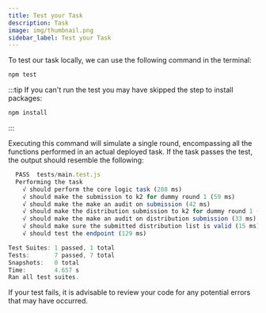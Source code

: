 ```yaml
---
title: Test your Task
description: Task
image: img/thumbnail.png
sidebar_label: Test your Task
---
```


To test our task locally, we can use the following command in the terminal:

```bash
npm test
```
:::tip 
If you can't run the test you may have skipped the step to install packages:

```bash
npm install
```
:::

Executing this command will simulate a single round, encompassing all the functions performed in an actual deployed task. If the task passes the test, the output should resemble the following:

```js
  PASS  tests/main.test.js
  Performing the task
    √ should perform the core logic task (288 ms)
    √ should make the submission to k2 for dummy round 1 (59 ms)
    √ should make the make an audit on submission (42 ms)
    √ should make the distribution submission to k2 for dummy round 1 (44 ms)
    √ should make the make an audit on distribution submission (33 ms)
    √ should make sure the submitted distribution list is valid (15 ms)
    √ should test the endpoint (129 ms)

Test Suites: 1 passed, 1 total
Tests:       7 passed, 7 total
Snapshots:   0 total
Time:        4.657 s
Ran all test suites.
```

If your test fails, it is advisable to review your code for any potential errors that may have occurred.
